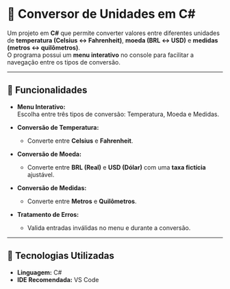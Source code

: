 # 📄 Conversor de Unidades em C#

Um projeto em **C#** que permite converter valores entre diferentes unidades de **temperatura (Celsius ↔ Fahrenheit)**, **moeda (BRL ↔ USD)** e **medidas (metros ↔ quilômetros)**.  
O programa possui um **menu interativo** no console para facilitar a navegação entre os tipos de conversão.  

---

## 📌 **Funcionalidades**

- **Menu Interativo:**  
  Escolha entre três tipos de conversão: Temperatura, Moeda e Medidas.  

- **Conversão de Temperatura:**  
  - Converte entre **Celsius** e **Fahrenheit**.  

- **Conversão de Moeda:**  
  - Converte entre **BRL (Real)** e **USD (Dólar)** com uma **taxa fictícia** ajustável.  

- **Conversão de Medidas:**  
  - Converte entre **Metros** e **Quilômetros**.  

- **Tratamento de Erros:**  
  - Valida entradas inválidas no menu e durante a conversão.  

---

## 🚀 **Tecnologias Utilizadas**

- **Linguagem:** C#  
- **IDE Recomendada:** VS Code  